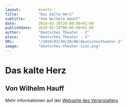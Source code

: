 ```yaml
---
layout:        events
title:         "Das kalte Herz"
subtitle:      "Von Wilhelm Hauff"
date:          2019-03-30T20:00:00+01:00
publishdate:   2019-03-20T00:00:00+01:00
author:        "Deutsches Theater - 2"
place:         "Deutsches Theater - 2"
URL:           "/2019/03/30/20/00/deutschestheater-2"
image:         "deutsches-theater-icon.png"
---
```


Das kalte Herz
===========

Von Wilhelm Hauff
-----------



Mehr informationen auf der [Webseite des Veranstalters](https://www.dt-goettingen.de/stueck/das-kalte-herz/)

